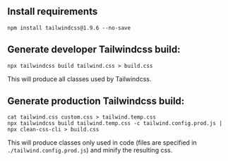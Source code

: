 ## Install requirements

`npm install tailwindcss@1.9.6 --no-save`


## Generate developer Tailwindcss build:

`npx tailwindcss build tailwind.css > build.css`

This will produce all classes used by Tailwindcss.


## Generate production Tailwindcss build:

	cat tailwind.css custom.css > tailwind.temp.css
	npx tailwindcss build tailwind.temp.css -c tailwind.config.prod.js | npx clean-css-cli > build.css

This will produce classes only used in code (files are specified in `./tailwind.config.prod.js`) and minify the resulting css.
